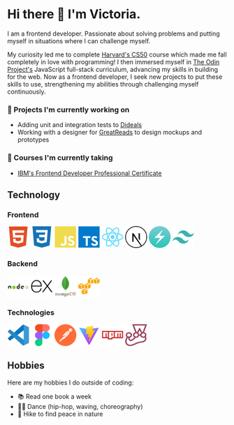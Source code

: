 # Hi there 👋 I'm Victoria.
I am a frontend developer. Passionate about solving problems and putting myself in situations where I can challenge myself.

My curiosity led me to complete [Harvard's CS50](https://pll.harvard.edu/course/cs50-introduction-computer-science) course which made me fall completely in love with programming! I then immersed myself in [The Odin Project's](https://www.theodinproject.com/) JavaScript full-stack curriculum, advancing my skills in building for the web. Now as a frontend developer, I seek new projects to put these skills to use, strengthening my abilities through challenging myself continuously.

### 🔭 Projects I'm currently working on
- Adding unit and integration tests to [Dideals](https://github.com/v-sudo29/steam-games)
- Working with a designer for [GreatReads](https://github.com/v-sudo29/great-reads) to design mockups and prototypes

### 🌱 Courses I'm currently taking
- [IBM's Frontend Developer Professional Certificate](https://www.coursera.org/professional-certificates/ibm-frontend-developer)


## Technology

### Frontend
<img width="50" src="https://github.com/v-sudo29/v-sudo29/blob/main/html5-plain.svg"><img>
<img width="50" src="https://github.com/v-sudo29/v-sudo29/blob/main/css3-plain.svg"><img>
<img width="50" src="https://github.com/v-sudo29/v-sudo29/blob/main/javascript-plain.svg"><img>
<img width="50" src="https://github.com/v-sudo29/v-sudo29/blob/main/typescript-original.svg"><img>
<img width="50" src="https://github.com/v-sudo29/v-sudo29/blob/main/react-original.svg"><img>
<img width="50" src="https://github.com/v-sudo29/v-sudo29/blob/main/nextjs-line.svg"><img>
<img width="50" src="https://github.com/v-sudo29/v-sudo29/blob/main/chakraui-original.svg"><img>
<img width="50" src="https://github.com/v-sudo29/v-sudo29/blob/main/tailwindcss-plain.svg"><img>

### Backend
<img width="50" src="https://github.com/v-sudo29/v-sudo29/blob/main/nodejs-original-wordmark.svg"><img>
<img width="50" src="https://github.com/v-sudo29/v-sudo29/blob/main/express-original.svg"><img>
<img width="50" src="https://github.com/v-sudo29/v-sudo29/blob/main/mongodb-original-wordmark.svg"><img>
<img width="50" src="https://github.com/v-sudo29/v-sudo29/blob/main/amazonwebservices-original.svg"><img>

### Technologies
<img width="50" src="https://github.com/v-sudo29/v-sudo29/blob/main/vscode-original.svg"><img>
<img width="50" src="https://github.com/v-sudo29/v-sudo29/blob/main/figma-original.svg"><img>
<img width="50" src="https://github.com/v-sudo29/v-sudo29/blob/main/postman-icon.svg"><img>
<img width="50" src="https://github.com/v-sudo29/v-sudo29/blob/main/vite-icon.svg"><img>
<img width="50" src="https://github.com/v-sudo29/v-sudo29/blob/main/npm-original-wordmark.svg"><img>
<img width="50" src="https://github.com/v-sudo29/v-sudo29/blob/main/jest-plain.svg"><img>

## Hobbies
Here are my hobbies I do outside of coding:
- 📚 Read one book a week
- 💃🏻 Dance (hip-hop, waving, choreography)
- 🌳 Hike to find peace in nature

<!--
**v-sudo29/v-sudo29** is a ✨ _special_ ✨ repository because its `README.md` (this file) appears on your GitHub profile.
![](https://komarev.com/ghpvc/?username=v-sudo29&style=flat-square)
Here are some ideas to get you started:

- 🔭 I’m currently working on ...
- 🌱 I’m currently learning ...
- 👯 I’m looking to collaborate on ...
- 🤔 I’m looking for help with ...
- 💬 Ask me about ...
- 📫 How to reach me: ...
- 😄 Pronouns: ...
- ⚡ Fun fact: ...
-->
